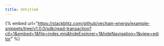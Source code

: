 ```yaml
---
title: Untitled
---
```


{% embed url="https://stackblitz.com/github/vechain-energy/example-snippets/tree/v1.0.0/sdk/read-transaction?ctl=1&embed=1&file=index.mjs&hideExplorer=1&hideNavigation=1&view=editor" %}
